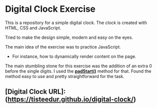 # Digital Clock Exercise

This is a repository for a simple digital clock.
The clock is created with HTML, CSS and JavaScript.

Tried to make the design simple, modern and easy on the eyes.

The main idea of the exercise was to practice JavaScript.
* For instance, how to dynamically render content on the page.

The main stumbling stone for this exercise was the addition of an extra 0 before the single digits.
I used the **[padStart()](https://developer.mozilla.org/en-US/docs/Web/JavaScript/Reference/Global_Objects/String/padStart)** method for that. Found the method easy  to use and pretty straightforward for the task.

## [Digital Clock URL]: (https://tisteedur.github.io/digital-clock/)
